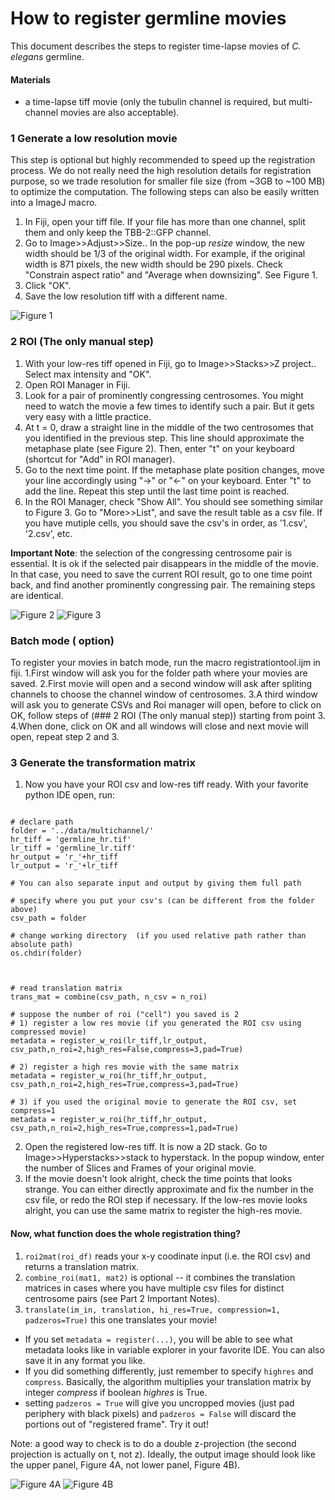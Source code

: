 # How to register germline movies
This document describes the steps to register time-lapse movies of *C. elegans* germline.

#### Materials
- a time-lapse tiff movie (only the tubulin channel is required, but multi-channel movies are also acceptable).


### 1 Generate a low resolution movie
This step is optional but highly recommended to speed up the registration process. We do not really need the high resolution details for registration purpose, so we trade resolution for smaller file size (from ~3GB to ~100 MB) to optimize the computation. The following steps can also be easily written into a ImageJ macro.

1. In Fiji, open your tiff file. If your file has more than one channel, split them and only keep the TBB-2::GFP channel.
2. Go to Image>>Adjust>>Size.. In the pop-up *resize* window, the new width should be 1/3 of the original width. For example, if the original width is 871 pixels, the new width should be 290 pixels. Check "Constrain aspect ratio" and "Average when downsizing". See Figure 1.
3. Click "OK".
4. Save the low resolution tiff with a different name.

![Figure 1](https://github.com/yifnzhao/Semi-automated-GSC-registration/blob/master/figures/Figure%201.png)

### 2 ROI (The only manual step)
1. With your low-res tiff opened in Fiji, go to Image>>Stacks>>Z project.. Select max intensity and "OK".
2. Open ROI Manager in Fiji.
3. Look for a pair of prominently congressing centrosomes. You might need to watch the movie a few
times to identify such a pair. But it gets very easy with a little practice.
4. At t = 0, draw a straight line in the middle of the two centrosomes that you identified in the previous step. This line should approximate the metaphase plate (see Figure 2). Then, enter "t" on your keyboard (shortcut for "Add" in ROI manager).
6. Go to the next time point. If the metaphase plate position changes, move your line accordingly using "->" or "<-" on your keyboard. Enter "t" to add the line. Repeat this step until the last time point is reached.
7. In the ROI Manager, check "Show All". You should see something similar to Figure 3. Go to "More>>List", and save the result table as a csv file. If you have mutiple cells, you should save the csv's in order, as '1.csv', '2.csv', etc.

**Important Note**: the selection of the congressing centrosome pair is essential. It is ok if the selected pair disappears in the middle of the movie. In that case, you need to save the current ROI result, go to one time point back, and find another prominently congressing pair. The remaining steps are identical.


![Figure 2](https://github.com/yifnzhao/Semi-automated-GSC-registration/blob/master/figures/Figure%202.png)
![Figure 3](https://github.com/yifnzhao/Semi-automated-GSC-registration/blob/master/figures/Figure%203.png)

### Batch mode ( option)
To register your movies in batch mode, run the macro registrationtool.ijm in fiji. 
1.First window will ask you for the folder path where your movies are saved.
2.First movie will open and a second window will ask after spliting channels to choose the channel window of centrosomes.
3.A third window will ask you to generate CSVs and Roi manager will open, before to click on OK, follow steps of (### 2 ROI (The only manual step)) starting from point 3.
4.When done, click on OK and all windows will close and next movie will open, repeat step 2 and 3.


### 3 Generate the transformation matrix
1. Now you have your ROI csv and low-res tiff ready. With your favorite python IDE open, run:
```

# declare path
folder = '../data/multichannel/'
hr_tiff = 'germline_hr.tif'
lr_tiff = 'germline_lr.tiff'
hr_output = 'r_'+hr_tiff
lr_output = 'r_'+lr_tiff

# You can also separate input and output by giving them full path

# specify where you put your csv's (can be different from the folder above)
csv_path = folder

# change working directory  (if you used relative path rather than absolute path)
os.chdir(folder)



# read translation matrix
trans_mat = combine(csv_path, n_csv = n_roi)

# suppose the number of roi ("cell") you saved is 2
# 1) register a low res movie (if you generated the ROI csv using compressed movie)
metadata = register_w_roi(lr_tiff,lr_output, csv_path,n_roi=2,high_res=False,compress=3,pad=True)

# 2) register a high res movie with the same matrix
metadata = register_w_roi(hr_tiff,hr_output, csv_path,n_roi=2,high_res=True,compress=3,pad=True)

# 3) if you used the original movie to generate the ROI csv, set compress=1
metadata = register_w_roi(hr_tiff,hr_output, csv_path,n_roi=2,high_res=True,compress=1,pad=True)

```

2. Open the registered low-res tiff. It is now a 2D stack. Go to Image>>Hyperstacks>>stack to hyperstack. In the popup window, enter the number of Slices and Frames of your original movie.
3. If the movie doesn't look alright, check the time points that looks strange. You can either directly approximate and fix the number in the csv file, or redo the ROI step if necessary. If the low-res movie looks alright, you can use the same matrix to register the high-res movie.

#### Now, what function does the whole registration thing?
1. ```roi2mat(roi_df)``` reads your x-y coodinate input (i.e. the ROI csv) and returns a translation matrix.
2. ```combine_roi(mat1, mat2)``` is optional -- it combines the translation matrices in cases where you have multiple csv files for distinct centrosome pairs (see Part 2 Important Notes).
3. ```translate(im_in, translation, hi_res=True, compression=1, padzeros=True)``` this one translates your movie!
  - If you set ```metadata = register(...)```, you will be able to see what metadata looks like in variable explorer in your favorite IDE. You can also save it in any format you like.
  - If you did something differently, just remember to specify ```highres``` and ```compress```. Basically, the algorithm multiplies your translation matrix by integer *compress* if boolean *highres* is True.
  - setting ```padzeros = True``` will give you uncropped movies (just pad periphery with black pixels) and ```padzeros = False``` will discard the portions out of "registered frame". Try it out!

Note: a good way to check is to do a double z-projection (the second projection is actually on t, not z). Ideally, the output image should look like the upper panel, Figure 4A, not lower panel, Figure 4B).

![Figure 4A](https://github.com/yifnzhao/Semi-automated-GSC-registration/blob/master/figures/Figure%204A.png)
![Figure 4B](https://github.com/yifnzhao/Semi-automated-GSC-registration/blob/master/figures/Figure%204B.png)
